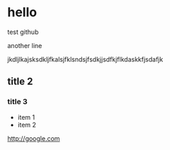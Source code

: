 # hello
test github

another line

jkdljlkajsksdkljfkalsjfklsndsjfsdkjjsdfkjflkdaskkfjsdafjk

## title 2
### title 3
* item 1
* item 2

http://google.com
